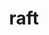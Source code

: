 ---
category: 4-letters
denotation: null
name: raft
reference_link: https://www.etymonline.com/word/raft
root_language: null
root_name: null
title: raft
type: free
word_sums:
- respelling: raft
  sum: 'Raft + '
---
